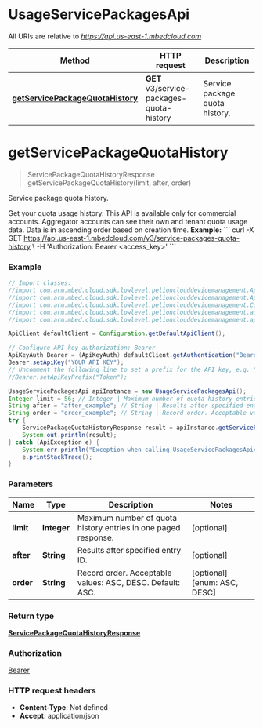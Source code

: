 # UsageServicePackagesApi

All URIs are relative to *https://api.us-east-1.mbedcloud.com*

Method | HTTP request | Description
------------- | ------------- | -------------
[**getServicePackageQuotaHistory**](UsageServicePackagesApi.md#getServicePackageQuotaHistory) | **GET** v3/service-packages-quota-history | Service package quota history.


<a name="getServicePackageQuotaHistory"></a>
# **getServicePackageQuotaHistory**
> ServicePackageQuotaHistoryResponse getServicePackageQuotaHistory(limit, after, order)

Service package quota history.

Get your quota usage history. This API is available only for commercial accounts. Aggregator accounts can see their own and tenant quota usage data. Data is in ascending order based on creation time.  **Example:** &#x60;&#x60;&#x60; curl -X GET https://api.us-east-1.mbedcloud.com/v3/service-packages-quota-history \\ -H &#39;Authorization: Bearer &lt;access_key&gt;&#39; &#x60;&#x60;&#x60;

### Example
```java
// Import classes:
//import com.arm.mbed.cloud.sdk.lowlevel.pelionclouddevicemanagement.ApiClient;
//import com.arm.mbed.cloud.sdk.lowlevel.pelionclouddevicemanagement.ApiException;
//import com.arm.mbed.cloud.sdk.lowlevel.pelionclouddevicemanagement.Configuration;
//import com.arm.mbed.cloud.sdk.lowlevel.pelionclouddevicemanagement.auth.*;
//import com.arm.mbed.cloud.sdk.lowlevel.pelionclouddevicemanagement.api.UsageServicePackagesApi;

ApiClient defaultClient = Configuration.getDefaultApiClient();

// Configure API key authorization: Bearer
ApiKeyAuth Bearer = (ApiKeyAuth) defaultClient.getAuthentication("Bearer");
Bearer.setApiKey("YOUR API KEY");
// Uncomment the following line to set a prefix for the API key, e.g. "Token" (defaults to null)
//Bearer.setApiKeyPrefix("Token");

UsageServicePackagesApi apiInstance = new UsageServicePackagesApi();
Integer limit = 56; // Integer | Maximum number of quota history entries in one paged response.
String after = "after_example"; // String | Results after specified entry ID.
String order = "order_example"; // String | Record order. Acceptable values: ASC, DESC. Default: ASC.
try {
    ServicePackageQuotaHistoryResponse result = apiInstance.getServicePackageQuotaHistory(limit, after, order);
    System.out.println(result);
} catch (ApiException e) {
    System.err.println("Exception when calling UsageServicePackagesApi#getServicePackageQuotaHistory");
    e.printStackTrace();
}
```

### Parameters

Name | Type | Description  | Notes
------------- | ------------- | ------------- | -------------
 **limit** | **Integer**| Maximum number of quota history entries in one paged response. | [optional]
 **after** | **String**| Results after specified entry ID. | [optional]
 **order** | **String**| Record order. Acceptable values: ASC, DESC. Default: ASC. | [optional] [enum: ASC, DESC]

### Return type

[**ServicePackageQuotaHistoryResponse**](ServicePackageQuotaHistoryResponse.md)

### Authorization

[Bearer](../README.md#Bearer)

### HTTP request headers

 - **Content-Type**: Not defined
 - **Accept**: application/json

